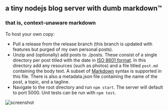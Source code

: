## a tiny nodejs blog server with dumb markdown™
### that is, context-unaware markdown

To host your own copy:
- Pull a release from the release branch (this branch is updated with features but purged of my own personal posts).
- Unzip and (optionally) add posts to ./posts. These consist of a single directory per post titled with the date in [ISO 8601 format](https://en.wikipedia.org/wiki/ISO_8601). In this directory add any resources (such as photos) and a file titled `post.md` containing the body text. A subset of [Markdown](https://www.markdownguide.org/) syntax is supported in this file. There is also a metadata.json file containing the name of the post, a topic, and a tagline. 
- Navigate to the root directory and run `npm start`. The server will default to port 5000.
Unit tests can be run with `npm test`.

![screenshot](https://imgur.com/wbTqj35.jpg "Screenshot")
